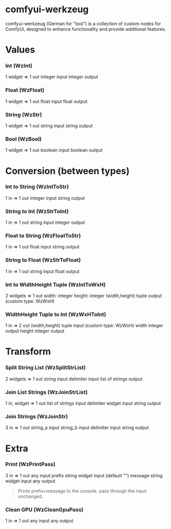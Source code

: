 # comfyui-werkzeug

comfyui-werkzeug (German for "tool") is a collection of custom nodes for ComfyUI, designed to enhance functionality and provide additional features.

<!-- internal node prefix name `Wz` -->

# Values

### Int (WzInt)
1 widget => 1 out
integer input
integer output

### Float (WzFloat)
1 widget => 1 out
float input
float output

### String (WzStr)
1 widget => 1 out
string input
string output

### Bool (WzBool)
1 widget => 1 out
boolean input
boolean output

# Conversion (between types)

### Int to String (WzIntToStr)
1 in => 1 out
integer input
string output

### String to Int (WzStrToInt)
1 in => 1 out
string input
integer output

### Float to String (WzFloatToStr)
1 in => 1 out
float input
string output

### String to Float (WzStrToFloat)
1 in => 1 out
string input
float output

### Int to WidthHeight Tuple (WzIntToWxH)
2 widgets => 1 out
width: integer
height: integer
(width,height) tuple output (custom type: WzWxH)

### WidthHeight Tuple to Int (WzWxHToInt)
1 in => 2 out
(width,height) tuple input  (custom type: WzWxH)
width integer output
height integer output

# Transform

### Split String List (WzSplitStrList)
2 widgets => 1 out
string input
delimiter input
list of strings output

### Join List Strings (WzJoinStrList)
1 in, widget => 1 out
list of strings input
delimiter widget input
string output

### Join Strings (WzJoinStr)
3 in => 1 out
string_a input
string_b input
delimiter input
string output

<!-- # Control (flow) -->

# Extra

### Print (WzPrintPass)
3 in => 1 out
any input
prefix string widget input (default "")
message string widget input
any output
> Prints prefix+message to the console. pass through the input unchanged.

### Clean GPU (WzCleanGpuPass)
1 in => 1 out
any input
any output